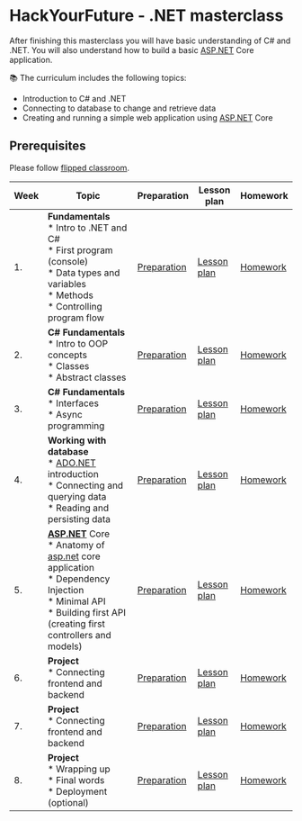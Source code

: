 # HackYourFuture - .NET masterclass

After finishing this masterclass you will have basic understanding of C# and .NET. You will also understand how to build a basic [ASP.NET](http://ASP.NET) Core application.

📚 The curriculum includes the following topics:

- Introduction to C# and .NET
- Connecting to database to change and retrieve data
- Creating and running a simple web application using [ASP.NET](http://ASP.NET) Core

## Prerequisites

Please follow [flipped classroom](FLIPPED_CLASSROOM.MD).


| Week | Topic                                                        | Preparation                         | Lesson plan                         | Homework                      |
| ---- | ------------------------------------------------------------ | ----------------------------------- | ----------------------------------- | ----------------------------- |
| 1.   | **Fundamentals** <br />* Intro to .NET and C#<br />* First program (console)<br />* Data types and variables<br />* Methods<br />* Controlling program flow | [Preparation](week1/preparation.md) | [Lesson plan](week1/lesson-plan.md) | [Homework](week1/homework.md) |
| 2.   | **C# Fundamentals**<br />* Intro to OOP concepts<br />* Classes<br />* Abstract classes | [Preparation](week2/preparation.md) | [Lesson plan](week2/lesson-plan.md) | [Homework](week2/homework.md) |
| 3.   | **C# Fundamentals**<br />* Interfaces<br />* Async programming | [Preparation](week3/preparation.md) | [Lesson plan](week3/lesson-plan.md) | [Homework](week3/homework.md) |
| 4.   | **Working with database**<br />* [ADO.NET](http://ado.net/) introduction<br />* Connecting and querying data<br />* Reading and persisting data | [Preparation](week4/preparation.md) | [Lesson plan](week4/lesson-plan.md) | [Homework](week4/homework.md) |
| 5.   | **[ASP.NET](http://asp.net/)** Core<br />* Anatomy of [asp.net](http://asp.net/) core application<br />* Dependency Injection<br />* Minimal API<br />* Building first API (creating first controllers and models) | [Preparation](week5/preparation.md) | [Lesson plan](week5/lesson-plan.md) | [Homework](week5/homework.md) |
| 6.   | **Project**<br />* Connecting frontend and backend           | [Preparation](week6/preparation.md) | [Lesson plan](week6/lesson-plan.md) | [Homework](week6/homework.md) |
| 7.   | **Project**<br />* Connecting frontend and backend<br />     | [Preparation](week7/preparation.md) | [Lesson plan](week7/lesson-plan.md) | [Homework](week7/homework.md) |
| 8.   | **Project**<br />* Wrapping up<br />* Final words<br />* Deployment (optional)<br /> | [Preparation](week8/preparation.md) | [Lesson plan](week8/lesson-plan.md) | [Homework](week8/homework.md) |
